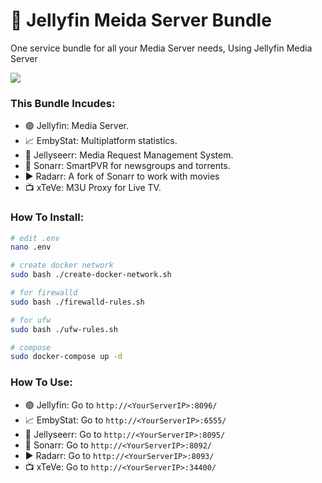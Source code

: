 # 🐋 Jellyfin Meida Server Bundle
One service bundle for all your Media Server needs, Using Jellyfin Media Server

![](https://raw.githubusercontent.com/jellyfin/jellyfin-ux/master/branding/SVG/banner-logo-solid.svg)

### This Bundle Incudes:
- 🟣 Jellyfin: Media Server.
- 📈 EmbyStat: Multiplatform statistics.
- 🐙 Jellyseerr: Media Request Management System.
- 🔷 Sonarr: SmartPVR for newsgroups and torrents.
- ▶️ Radarr: A fork of Sonarr to work with movies
- 📺 xTeVe: M3U Proxy for Live TV.

### How To Install:
```sh
# edit .env
nano .env

# create docker network
sudo bash ./create-docker-network.sh

# for firewalld
sudo bash ./firewalld-rules.sh

# for ufw
sudo bash ./ufw-rules.sh

# compose
sudo docker-compose up -d

```

### How To Use:
- 🟣 Jellyfin: Go to `http://<YourServerIP>:8096/`
- 📈 EmbyStat: Go to `http://<YourServerIP>:6555/`
- 🐙 Jellyseerr: Go to `http://<YourServerIP>:8095/`
- 🔷 Sonarr: Go to `http://<YourServerIP>:8092/`
- ▶️ Radarr: Go to `http://<YourServerIP>:8093/`
- 📺 xTeVe: Go to `http://<YourServerIP>:34400/`
